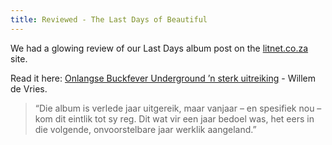 ```yaml
---
title: Reviewed - The Last Days of Beautiful
---
```


We had a glowing review of our Last Days album post on the [litnet.co.za](https://www.litnet.co.za/) site.

Read it here: [Onlangse Buckfever Underground ’n sterk uitreiking](https://www.litnet.co.za/onlangse-buckfever-underground-n-sterk-uitreiking/) - Willem de Vries.

> “Die album is verlede jaar uitgereik, maar vanjaar – en spesifiek nou – kom dit eintlik tot sy reg. Dit wat vir een jaar bedoel was, het eers in die volgende, onvoorstelbare jaar werklik aangeland.”
